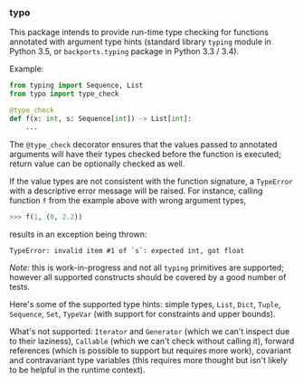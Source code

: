### typo

This package intends to provide run-time type checking for functions annotated 
with argument type hints (standard library `typing` module in Python 3.5, or 
`backports.typing` package in Python 3.3 / 3.4).

Example:

```python
from typing import Sequence, List
from typo import type_check

@type_check
def f(x: int, s: Sequence[int]) -> List[int]:
	...
```

The `@type_check` decorator ensures that the values passed to annotated
arguments will have their types checked before the function is executed;
return value can be optionally checked as well. 

If the value types are not consistent with the function signature, a 
`TypeError` with a descriptive error message will be raised. For
instance, calling function `f` from the example above with wrong 
argument types,

```python
>>> f(1, (0, 2.2))
```

results in an exception being thrown:

```
TypeError: invalid item #1 of `s`: expected int, got float
```

*Note:* this is work-in-progress and not all `typing` primitives are
supported; however all supported constructs should be covered by a
good number of tests.

Here's some of the supported type hints: simple types, `List`, `Dict`,
`Tuple`, `Sequence`, `Set`, `TypeVar` (with support for constraints 
and upper bounds).

What's not supported: `Iterator` and `Generator` (which we can't
inspect due to their laziness), `Callable` (which we can't check
without calling it), forward references (which is possible to
support but requires more work), covariant and contravariant
type variables (this requires more thought but isn't likely
to be helpful in the runtime context).